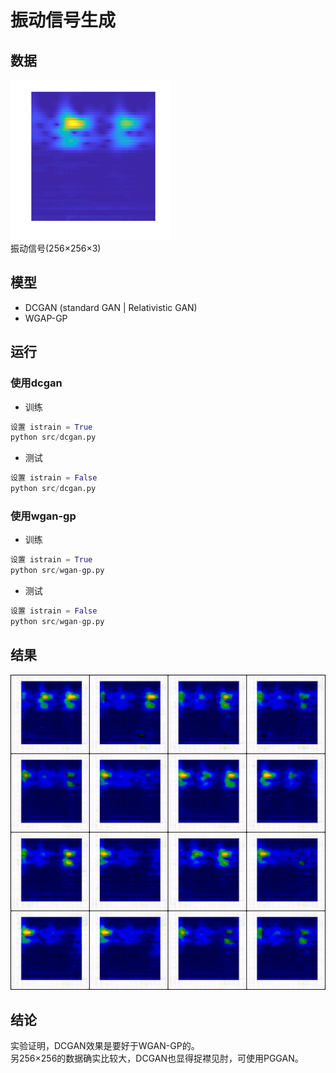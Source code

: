 # 振动信号生成
## 数据
![振动信号数据](imgs/data/img_0.png)  
振动信号(256×256×3)  
## 模型
- DCGAN (standard GAN | Relativistic GAN)
- WGAP-GP
## 运行
### 使用dcgan
- 训练  
```python
设置 istrain = True  
python src/dcgan.py
```
- 测试
```python
设置 istrain = False  
python src/dcgan.py
```

### 使用wgan-gp
- 训练  
```python
设置 istrain = True  
python src/wgan-gp.py
```
- 测试
```python
设置 istrain = False  
python src/wgan-gp.py
```

## 结果
![](training_dcgan/img_generated_epoch_110.png)

## 结论
实验证明，DCGAN效果是要好于WGAN-GP的。   
另256×256的数据确实比较大，DCGAN也显得捉襟见肘，可使用PGGAN。